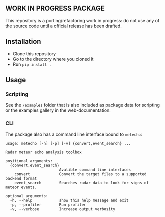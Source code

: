 ## WORK IN PROGRESS PACKAGE

This repository is a porting/refactoring work in progress: do not use any of the source code until a official release has been drafted.

## Installation

- Clone this repository 
- Go to the directory where you cloned it
- Run `pip install .`

## Usage

### Scripting

See the `/examples` folder that is also included as package data for scripting or the examples gallery in the web-documentation.

### CLI

The package also has a command line interface bound to `metecho`:

```
usage: metecho [-h] [-p] [-v] {convert,event_search} ...

Radar meteor echo analysis toolbox

positional arguments:
  {convert,event_search}
                        Avalible command line interfaces
    convert             Convert the target files to a supported backend format
    event_search        Searches radar data to look for signs of meteor events.

optional arguments:
  -h, --help            show this help message and exit
  -p, --profiler        Run profiler
  -v, --verbose         Increase output verbosity
```
